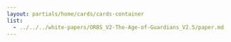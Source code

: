 ```yaml
---
layout: partials/home/cards/cards-container
list:
  - ../../../white-papers/ORBS_V2-The-Age-of-Guardians_V2.5/paper.md
---
```

